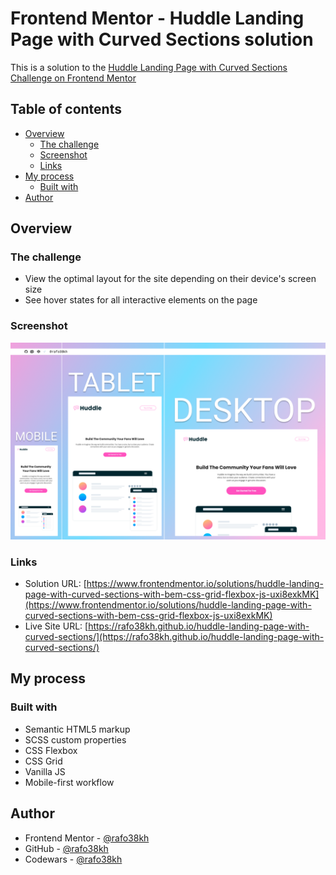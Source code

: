 # Frontend Mentor - Huddle Landing Page with Curved Sections solution

This is a solution to the [Huddle Landing Page with Curved Sections Challenge on Frontend Mentor](https://www.frontendmentor.io/challenges/huddle-landing-page-with-curved-sections-5ca5ecd01e82137ec91a50f2)

## Table of contents

- [Overview](#overview)
  - [The challenge](#the-challenge)
  - [Screenshot](#screenshot)
  - [Links](#links)
- [My process](#my-process)
  - [Built with](#built-with)
- [Author](#author)

## Overview

### The challenge

- View the optimal layout for the site depending on their device's screen size
- See hover states for all interactive elements on the page

### Screenshot

![screenshot](./images/screenshot.png)

### Links

- Solution URL: [https://www.frontendmentor.io/solutions/huddle-landing-page-with-curved-sections-with-bem-css-grid-flexbox-js-uxi8exkMK](https://www.frontendmentor.io/solutions/huddle-landing-page-with-curved-sections-with-bem-css-grid-flexbox-js-uxi8exkMK)
- Live Site URL: [https://rafo38kh.github.io/huddle-landing-page-with-curved-sections/](https://rafo38kh.github.io/huddle-landing-page-with-curved-sections/)

## My process

### Built with

- Semantic HTML5 markup
- SCSS custom properties
- CSS Flexbox
- CSS Grid
- Vanilla JS
- Mobile-first workflow

## Author

- Frontend Mentor - [@rafo38kh](https://www.frontendmentor.io/profile/rafo38kh)
- GitHub - [@rafo38kh](https://github.com/rafo38kh)
- Codewars - [@rafo38kh](https://www.codewars.com/users/rafo38kh)
